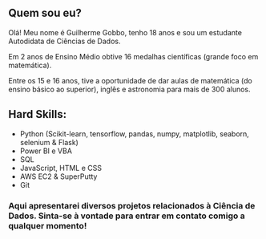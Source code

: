 ## Quem sou eu?

Olá! Meu nome é Guilherme Gobbo, tenho 18 anos e sou um estudante Autodidata de Ciências de Dados.

Em 2 anos de Ensino Médio obtive 16 medalhas científicas (grande foco em matemática).

Entre os 15 e 16 anos, tive a oportunidade de dar aulas de matemática (do ensino básico ao superior), inglês e astronomia para mais de 300 alunos.

## Hard Skills:

- Python (Scikit-learn, tensorflow, pandas, numpy, matplotlib, seaborn, selenium & Flask)
- Power BI e VBA
- SQL
- JavaScript, HTML e CSS
- AWS EC2 & SuperPutty
- Git

### Aqui apresentarei diversos projetos relacionados à Ciência de Dados. Sinta-se à vontade para entrar em contato comigo a qualquer momento!
